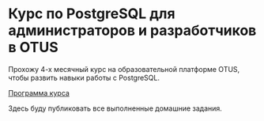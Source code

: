 # Курс по PostgreSQL для администраторов и разработчиков в OTUS
Прохожу 4-х месячный курс на образовательной платформе OTUS, чтобы развить навыки работы с PostgreSQL.

[Программа курса](https://otus.ru/lessons/postgresql-dba/program/)

Здесь буду публиковать все выполненные домашние задания.
